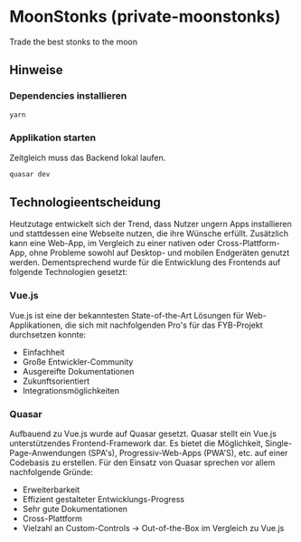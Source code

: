 # MoonStonks (private-moonstonks)

Trade the best stonks to the moon

## Hinweise

### Dependencies installieren
```bash
yarn
```

### Applikation starten

Zeitgleich muss das Backend lokal laufen.

```bash
quasar dev
```
## Technologieentscheidung

Heutzutage entwickelt sich der Trend, dass Nutzer ungern Apps installieren und stattdessen eine Webseite nutzen, die ihre Wünsche erfüllt. Zusätzlich kann eine Web-App, im Vergleich zu einer nativen oder Cross-Plattform-App, ohne Probleme sowohl auf Desktop- und mobilen Endgeräten genutzt werden. Dementsprechend wurde für die Entwicklung des Frontends auf folgende Technologien gesetzt:

### Vue.js

Vue.js ist eine der bekanntesten State-of-the-Art Lösungen für Web-Applikationen, die sich mit nachfolgenden Pro's für das FYB-Projekt durchsetzen konnte:

- Einfachheit
- Große Entwickler-Community
- Ausgereifte Dokumentationen
- Zukunftsorientiert
- Integrationsmöglichkeiten

### Quasar

Aufbauend zu Vue.js wurde auf Quasar gesetzt. Quasar stellt ein Vue.js unterstützendes Frontend-Framework dar. Es bietet die Möglichkeit, Single-Page-Anwendungen (SPA's), Progressiv-Web-Apps (PWA'S), etc. auf einer Codebasis zu erstellen. Für den Einsatz von Quasar sprechen vor allem nachfolgende Gründe:

- Erweiterbarkeit
- Effizient gestalteter Entwicklungs-Progress
- Sehr gute Dokumentationen
- Cross-Plattform
- Vielzahl an Custom-Controls -> Out-of-the-Box im Vergleich zu Vue.js
